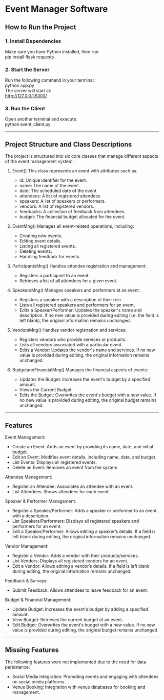 # Event Manager Software

## How to Run the Project

### 1. Install Dependencies  
Make sure you have Python installed, then run:  
pip install flask requests

### 2. Start the Server  
Run the following command in your terminal:  
python app.py  
The server will start at:  
http://127.0.0.1:5000/

### 3. Run the Client  
Open another terminal and execute:  
python event_client.py

---

## Project Structure and Class Descriptions

The project is structured into six core classes that manage different aspects of the event management system:

1. Event()
   This class represents an event with attributes such as:
   - id: Unique identifier for the event.
   - name: The name of the event.
   - date: The scheduled date of the event.
   - attendees: A list of registered attendees.
   - speakers: A list of speakers or performers.
   - vendors: A list of registered vendors.
   - feedbacks: A collection of feedback from attendees.
   - budget: The financial budget allocated for the event.

2. EventMng()
   Manages all event-related operations, including:
   - Creating new events.
   - Editing event details.
   - Listing all registered events.
   - Deleting events.
   - Handling feedback for events.

3. ParticipantsMng()
   Handles attendee registration and management:
   - Registers a participant to an event.
   - Retrieves a list of all attendees for a given event.

4. SpeakersMng()
   Manages speakers and performers at an event:
   - Registers a speaker with a description of their role.
   - Lists all registered speakers and performers for an event.
   - Edits a Speaker/Performer: Updates the speaker's name and description.
     If no new value is provided during editing (i.e. the field is left blank), the original information remains unchanged.

5. VendorsMng()
   Handles vendor registration and services:
   - Registers vendors who provide services or products.
   - Lists all vendors associated with a particular event.
   - Edits a Vendor: Updates the vendor's name and services.
     If no new value is provided during editing, the original information remains unchanged.

6. BudgetandFinancialMng()
   Manages the financial aspects of events:
   - Updates the Budget: Increases the event's budget by a specified amount.
   - Views the Current Budget.
   - Edits the Budget: Overwrites the event's budget with a new value.
     If no new value is provided during editing, the original budget remains unchanged.

---

## Features

Event Management:
- Create an Event: Adds an event by providing its name, date, and initial budget.
- Edit an Event: Modifies event details, including name, date, and budget.
- List Events: Displays all registered events.
- Delete an Event: Removes an event from the system.

Attendee Management:
- Register an Attendee: Associates an attendee with an event.
- List Attendees: Shows attendees for each event.

Speaker & Performer Management:
- Register a Speaker/Performer: Adds a speaker or performer to an event with a description.
- List Speakers/Performers: Displays all registered speakers and performers for an event.
- Edit a Speaker/Performer: Allows editing a speaker’s details.
  If a field is left blank during editing, the original information remains unchanged.

Vendor Management:
- Register a Vendor: Adds a vendor with their products/services.
- List Vendors: Displays all registered vendors for an event.
- Edit a Vendor: Allows editing a vendor’s details.
  If a field is left blank during editing, the original information remains unchanged.

Feedback & Surveys:
- Submit Feedback: Allows attendees to leave feedback for an event.

Budget & Financial Management:
- Update Budget: Increases the event's budget by adding a specified amount.
- View Budget: Retrieves the current budget of an event.
- Edit Budget: Overwrites the event's budget with a new value.
  If no new value is provided during editing, the original budget remains unchanged.

---

## Missing Features

The following features were not implemented due to the need for data persistence:
- Social Media Integration: Promoting events and engaging with attendees on social media platforms.
- Venue Booking: Integration with venue databases for booking and management.
